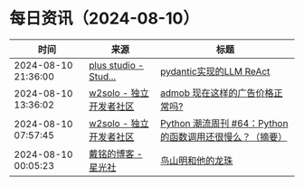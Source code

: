 ﻿# 每日资讯（2024-08-10）

|时间|来源|标题|
|---|---|---|
|2024-08-10 21:36:00|[plus studio - Stud...](https://studyinglover.com/atom.xml)|[pydantic实现的LLM ReAct](https://studyinglover.com/2024/08/10/pydantic%E5%AE%9E%E7%8E%B0LLM%20ReAct/)|
|2024-08-10 13:36:02|[w2solo - 独立开发者社区](https://w2solo.com/topics/feed)|[admob 现在这样的广告价格正常吗?](https://w2solo.com/topics/4902)|
|2024-08-10 07:57:45|[w2solo - 独立开发者社区](https://w2solo.com/topics/feed)|[Python 潮流周刊 #64：Python 的函数调用还很慢么？（摘要）](https://w2solo.com/topics/4901)|
|2024-08-10 00:05:23|[戴铭的博客 - 星光社](https://ming1016.github.io/atom.xml)|[鸟山明和他的龙珠](https://starming.com/2024/08/10/dragonball-story/)|

